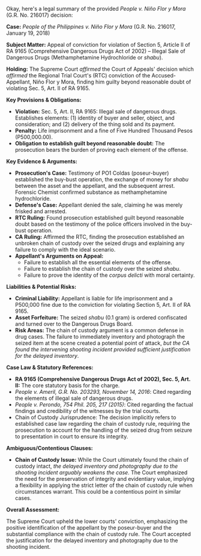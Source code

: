 Okay, here's a legal summary of the provided *People v. Niño Flor y Mora* (G.R. No. 216017) decision:

**Case:** *People of the Philippines v. Niño Flor y Mora* (G.R. No. 216017, January 19, 2018)

**Subject Matter:** Appeal of conviction for violation of Section 5, Article II of RA 9165 (Comprehensive Dangerous Drugs Act of 2002) – Illegal Sale of Dangerous Drugs (Methamphetamine Hydrochloride or *shabu*).

**Holding:** The Supreme Court *affirmed* the Court of Appeals' decision which *affirmed* the Regional Trial Court's (RTC) conviction of the Accused-Appellant, Niño Flor y Mora, finding him guilty beyond reasonable doubt of violating Sec. 5, Art. II of RA 9165.

**Key Provisions & Obligations:**

*   **Violation:** Sec. 5, Art. II, RA 9165: Illegal sale of dangerous drugs. Establishes elements: (1) identity of buyer and seller, object, and consideration; and (2) delivery of the thing sold and its payment.
*   **Penalty:** Life imprisonment and a fine of Five Hundred Thousand Pesos (P500,000.00).
*   **Obligation to establish guilt beyond reasonable doubt:** The prosecution bears the burden of proving each element of the offense.

**Key Evidence & Arguments:**

*   **Prosecution's Case:** Testimony of PO1 Coldas (poseur-buyer) established the buy-bust operation, the exchange of money for *shabu* between the asset and the appellant, and the subsequent arrest. Forensic Chemist confirmed substance as methamphetamine hydrochloride.
*   **Defense's Case:** Appellant denied the sale, claiming he was merely frisked and arrested.
*   **RTC Ruling:** Found prosecution established guilt beyond reasonable doubt based on the testimony of the police officers involved in the buy-bust operation.
*   **CA Ruling:** Affirmed the RTC, finding the prosecution established an unbroken chain of custody over the seized drugs and explaining any failure to comply with the ideal scenario.
*   **Appellant's Arguments on Appeal:**
    *   Failure to establish all the essential elements of the offense.
    *   Failure to establish the chain of custody over the seized *shabu*.
    *   Failure to prove the identity of the *corpus delicti* with moral certainty.

**Liabilities & Potential Risks:**

*   **Criminal Liability:** Appellant is liable for life imprisonment and a P500,000 fine due to the conviction for violating Section 5, Art. II of RA 9165.
*   **Asset Forfeiture:** The seized *shabu* (0.1 gram) is ordered confiscated and turned over to the Dangerous Drugs Board.
*   **Risk Areas:** The chain of custody argument is a common defense in drug cases.  The failure to immediately inventory and photograph the seized item at the scene created a potential point of attack, *but the CA found the intervening shooting incident provided sufficient justification for the delayed inventory*.

**Case Law & Statutory References:**

*   **RA 9165 (Comprehensive Dangerous Drugs Act of 2002), Sec. 5, Art. II:**  The core statutory basis for the charge.
*   *People v. Ameril, G.R. No. 203293, November 14, 2016*: Cited regarding the elements of illegal sale of dangerous drugs.
*   *People v. Perondo, 754 Phil. 205, 217 (2015)*: Cited regarding the factual findings and credibility of the witnesses by the trial courts.
*   Chain of Custody Jurisprudence: The decision implicitly refers to established case law regarding the chain of custody rule, requiring the prosecution to account for the handling of the seized drug from seizure to presentation in court to ensure its integrity.

**Ambiguous/Contentious Clauses:**

*   **Chain of Custody Issue:** While the Court ultimately found the chain of custody intact, *the delayed inventory and photography due to the shooting incident arguably weakens the case*.  The Court emphasized the need for the preservation of integrity and evidentiary value, implying a flexibility in applying the strict letter of the chain of custody rule when circumstances warrant.  This could be a contentious point in similar cases.

**Overall Assessment:**

The Supreme Court upheld the lower courts' conviction, emphasizing the positive identification of the appellant by the poseur-buyer and the substantial compliance with the chain of custody rule. The Court accepted the justification for the delayed inventory and photography due to the shooting incident.
